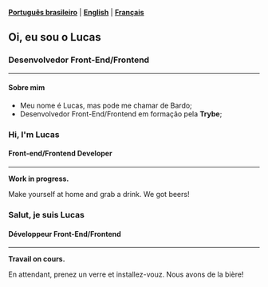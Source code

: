 [__Português brasileiro__](#pt-language) | [__English__](#en-language) | [__Français__](#fr-language)

## <a name="pt-language">Oi, eu sou o Lucas</a>
### Desenvolvedor Front-End/Frontend
***

#### Sobre mim
- Meu nome é Lucas, mas pode me chamar de Bardo;
- Desenvolvedor Front-End/Frontend em formação pela **Trybe**;




### <a name="en-language">Hi, I'm Lucas</a>
#### Front-end/Frontend Developer
***
**Work in progress.**

Make yourself at home and grab a drink. We got beers!




### <a name="fr-language">Salut, je suis Lucas</a>
#### Développeur Front-End/Frontend
***
**Travail on cours.**

En attendant, prenez un verre et installez-vouz. Nous avons de la bière!
